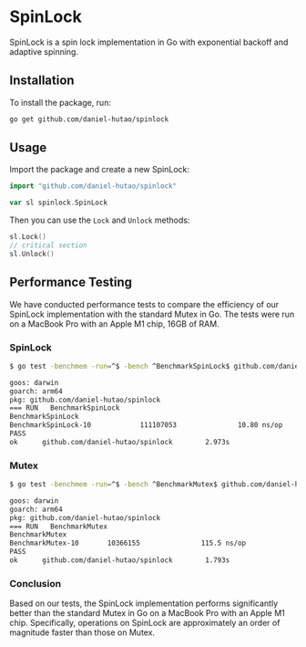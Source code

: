 # SpinLock

SpinLock is a spin lock implementation in Go with exponential backoff and adaptive spinning.

## Installation

To install the package, run:

```bash
go get github.com/daniel-hutao/spinlock
```

## Usage

Import the package and create a new SpinLock:

```go
import "github.com/daniel-hutao/spinlock"

var sl spinlock.SpinLock
```

Then you can use the `Lock` and `Unlock` methods:

```go
sl.Lock()
// critical section
sl.Unlock()
```

## Performance Testing

We have conducted performance tests to compare the efficiency of our SpinLock implementation with the standard Mutex in Go. The tests were run on a MacBook Pro with an Apple M1 chip, 16GB of RAM.

### SpinLock

```bash
$ go test -benchmem -run=^$ -bench ^BenchmarkSpinLock$ github.com/daniel-hutao/spinlock

goos: darwin
goarch: arm64
pkg: github.com/daniel-hutao/spinlock
=== RUN   BenchmarkSpinLock
BenchmarkSpinLock
BenchmarkSpinLock-10            111107053               10.80 ns/op            0 B/op          0 allocs/op
PASS
ok      github.com/daniel-hutao/spinlock        2.973s
```

### Mutex

```bash
$ go test -benchmem -run=^$ -bench ^BenchmarkMutex$ github.com/daniel-hutao/spinlock

goos: darwin
goarch: arm64
pkg: github.com/daniel-hutao/spinlock
=== RUN   BenchmarkMutex
BenchmarkMutex
BenchmarkMutex-10       10366155               115.5 ns/op             0 B/op          0 allocs/op
PASS
ok      github.com/daniel-hutao/spinlock        1.793s
```

### Conclusion

Based on our tests, the SpinLock implementation performs significantly better than the standard Mutex in Go on a MacBook Pro with an Apple M1 chip. Specifically, operations on SpinLock are approximately an order of magnitude faster than those on Mutex.
